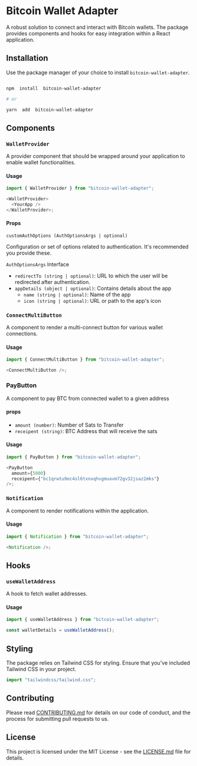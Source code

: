 # Bitcoin Wallet Adapter

A robust solution to connect and interact with Bitcoin wallets. The package provides components and hooks for easy integration within a React application.

## Installation

Use the package manager of your choice to install `bitcoin-wallet-adapter`.

```bash

npm  install  bitcoin-wallet-adapter

# or

yarn  add  bitcoin-wallet-adapter

```

## Components

### `WalletProvider`

A provider component that should be wrapped around your application to enable wallet functionalities.

#### Usage

```javascript
import { WalletProvider } from "bitcoin-wallet-adapter";

<WalletProvider>
  <YourApp />
</WalletProvider>;
```

#### Props

`customAuthOptions (AuthOptionsArgs | optional)`

Configuration or set of options related to authentication. It's recommended you provide these.

`AuthOptionsArgs` Interface

- `redirectTo (string | optional)`: URL to which the user will be redirected after authentication.
- `appDetails (object | optional)`: Contains details about the app
  - `name (string | optional)`: Name of the app
  - `icon (string | optional)`: URL or path to the app's icon

### `ConnectMultiButton`

A component to render a multi-connect button for various wallet connections.

#### Usage

```javascript
import { ConnectMultiButton } from "bitcoin-wallet-adapter";

<ConnectMultiButton />;
```

### PayButton

A component to pay BTC from connected wallet to a given address

#### props

- `amount (number)`: Number of Sats to Transfer
- `receipent (string)`: BTC Address that will receive the sats

#### Usage

```javascript
import { PayButton } from "bitcoin-wallet-adapter";

<PayButton
  amount={5000}
  receipent={"bc1qrwtu9ec4sl6txnxqhvgmuavm72gv32jsaz2mks"}
/>;
```

### `Notification`

A component to render notifications within the application.

#### Usage

```javascript
import { Notification } from "bitcoin-wallet-adapter";

<Notification />;
```

## Hooks

### `useWalletAddress`

A hook to fetch wallet addresses.

#### Usage

```javascript
import { useWalletAddress } from "bitcoin-wallet-adapter";

const walletDetails = useWalletAddress();
```

## Styling

The package relies on Tailwind CSS for styling. Ensure that you've included Tailwind CSS in your project.

```javascript
import "tailwindcss/tailwind.css";
```

## Contributing

Please read [CONTRIBUTING.md](./CONTRIBUTING.md) for details on our code of conduct, and the process for submitting pull requests to us.

## License

This project is licensed under the MIT License - see the [LICENSE.md](LICENSE.md) file for details.
